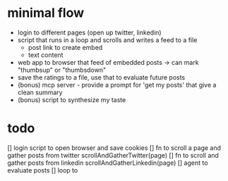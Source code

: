 # minimal flow
- login to different pages (open up twitter, linkedin)
- script that runs in a loop and scrolls and writes a feed to a file
  - post link to create embed
  - text content
- web app to browser that feed of embedded posts -> can mark "thumbsup" or "thumbsdown"
- save the ratings to a file, use that to evaluate future posts
- (bonus) mcp server - provide a prompt for 'get my posts' that give a clean summary
- (bonus) script to synthesize my taste

# todo
[] login script to open browser and save cookies
[] fn to scroll a page and gather posts from twitter scrollAndGatherTwitter(page)
[] fn to scroll and gather posts from linkedin scrollAndGatherLinkedin(page)
[] agent to evaluate posts
[] loop to 
